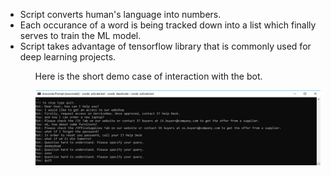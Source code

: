 <ul>
  <li>Script converts human's language into numbers.</li>
  <li>Each occurance of a word is being tracked down into a list which finally serves to train the ML model.</li>
  <li>Script takes advantage of tensorflow library that is commonly used for deep learning projects.</li>
<ul>
  
<p>Here is the short demo case of interaction with the bot.</p>
<img src="images/bot.JPG">
